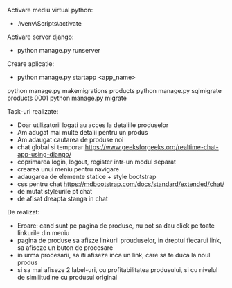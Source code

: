 Activare mediu virtual python:
 - .\venv\Scripts\activate

Activare server django:
 - python manage.py runserver

Creare aplicatie:
 - python manage.py startapp <app_name>

 python manage.py makemigrations products
 python manage.py sqlmigrate products 0001
 python manage.py migrate

Task-uri realizate:
 - Doar utilizatorii logati au acces la detaliile produselor
 - Am adugat mai multe detalii pentru un produs
 - Am adaugat cautarea de produse noi
 - chat global si temporar https://www.geeksforgeeks.org/realtime-chat-app-using-django/
 - coprimarea login, logout, register intr-un modul separat
 - crearea unui meniu pentru navigare
 - adaugarea de elemente statice + style bootstrap
 - css pentru chat https://mdbootstrap.com/docs/standard/extended/chat/
 - de mutat styleurile pt chat
 - de afisat dreapta stanga in chat

De realizat:
 - Eroare: cand sunt pe pagina de produse, nu pot sa dau click pe toate linkurile din meniu 
 - pagina de produse sa afisze linkuril prouduselor, in dreptul fiecarui link, sa afiseze un buton de procesare
 - in urma procesarii, sa iti afiseze inca un link, care sa te duca la noul produs
 - si sa mai afiseze 2 label-uri, cu profitabilitatea produsului, si cu nivelul de similitudine cu produsul original
